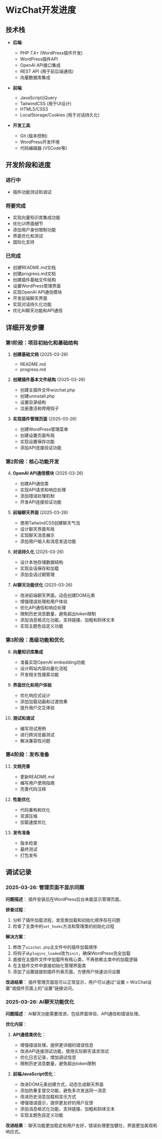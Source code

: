 # WizChat开发进度

## 技术栈

- **后端**:
  - PHP 7.4+ (WordPress插件开发)
  - WordPress插件API
  - OpenAI API接口集成
  - REST API (用于前后端通信)
  - 向量数据库集成

- **前端**:
  - JavaScript/jQuery
  - TailwindCSS (用于UI设计)
  - HTML5/CSS3
  - LocalStorage/Cookies (用于对话持久化)

- **开发工具**:
  - Git (版本控制)
  - WordPress开发环境
  - 代码编辑器 (VSCode等)

## 开发阶段和进度

### 进行中
- 插件功能测试和调试

### 将要完成
- 实现向量知识库集成功能
- 优化UI界面细节
- 添加用户身份限制功能
- 界面优化和测试
- 国际化支持

### 已完成
- 创建README.md文档
- 创建progress.md文档
- 创建插件基础文件结构
- 设置WordPress管理界面
- 实现OpenAI API通信模块
- 开发前端聊天界面
- 实现对话持久化功能
- 优化AI聊天功能和API通信

## 详细开发步骤

### 第1阶段：项目初始化和基础结构

1. **创建基础文档** (2025-03-26)
   - README.md
   - progress.md

2. **创建插件基本文件结构** (2025-03-26)
   - 创建主插件文件wizchat.php
   - 创建uninstall.php
   - 设置目录结构
   - 注册激活和停用钩子

3. **实现插件管理页面** (2025-03-26)
   - 创建WordPress管理菜单
   - 创建设置页面布局
   - 实现设置保存功能
   - 添加API连接验证功能

### 第2阶段：核心功能开发

4. **OpenAI API通信模块** (2025-03-26)
   - 创建API通信类
   - 实现API请求和响应处理
   - 添加错误处理机制
   - 开发API连接验证功能

5. **前端聊天界面** (2025-03-26)
   - 使用TailwindCSS创建聊天气泡
   - 设计聊天界面布局
   - 实现聊天消息展示
   - 添加用户输入和消息发送功能

6. **对话持久化** (2025-03-26)
   - 设计本地存储数据结构
   - 实现会话保存和加载
   - 添加会话过期管理

7. **AI聊天功能优化** (2025-03-26)
   - 改进前端聊天界面，动态创建DOM元素
   - 增强错误处理和用户体验
   - 优化API通信和响应处理
   - 限制历史消息数量，避免超出token限制
   - 添加消息格式化功能，支持链接、加粗和斜体文本
   - 实现主题色自定义功能

### 第3阶段：高级功能和优化

8. **向量知识库集成**
   - 准备实现OpenAI embedding功能
   - 设计网站内容向量化流程
   - 开发相关性搜索功能

9. **界面优化和用户体验**
   - 优化响应式设计
   - 添加加载动画和过渡效果
   - 提升用户交互体验

10. **测试和调试**
    - 编写测试用例
    - 进行跨浏览器测试
    - 解决兼容性问题

### 第4阶段：发布准备

11. **文档完善**
    - 更新README.md
    - 编写用户使用指南
    - 完善代码注释

12. **性能优化**
    - 代码重构和优化
    - 资源压缩
    - 加载速度优化

13. **发布准备**
    - 版本检查
    - 最终测试
    - 打包发布

## 调试记录

### 2025-03-26: 管理页面不显示问题

**问题描述**：
插件安装后在WordPress后台未能显示管理页面。

**排查过程**：
1. 分析了插件加载流程，发现类加载和初始化顺序存在问题
2. 检查了主类中的`set_hooks`方法和管理类的初始化过程

**解决方案**：
1. 修改了`wizchat.php`主文件中的插件加载顺序
2. 将钩子从`plugins_loaded`改为`init`，确保WordPress完全加载
3. 直接在主插件文件中加载所有核心类，不再依赖主类中的加载逻辑
4. 在主插件文件中直接初始化管理界面类
5. 添加了设置链接到插件列表页面，方便用户快速访问设置

**改进结果**：
插件管理页面现可以正常显示，用户可以通过"设置 > WizChat设置"或插件页面上的"设置"链接访问。

### 2025-03-26: AI聊天功能优化

**问题描述**：
AI聊天功能需要改进，包括界面体验、API通信和错误处理。

**优化内容**：
1. **API通信类优化**：
   - 增强错误处理，提供更详细的错误信息
   - 改进API连接测试功能，使用实际聊天请求测试
   - 优化日志记录，增加调试信息
   - 限制历史消息数量，避免超出token限制

2. **前端JavaScript优化**：
   - 改进DOM元素创建方式，动态生成聊天界面
   - 添加防重复提交功能，避免多次发送同一消息
   - 改进历史消息加载和显示方式
   - 增强错误提示，提供更友好的用户反馈
   - 添加消息格式化功能，支持链接、加粗和斜体文本
   - 实现主题色自定义功能

**改进结果**：
聊天功能更加稳定和用户友好，错误处理更加健壮，界面更加美观和响应式。
